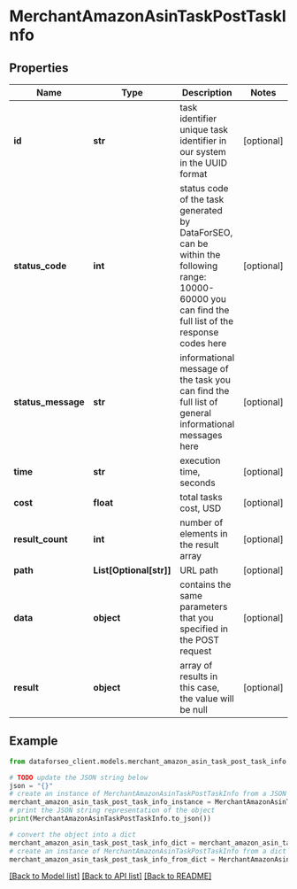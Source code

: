 # MerchantAmazonAsinTaskPostTaskInfo


## Properties

Name | Type | Description | Notes
------------ | ------------- | ------------- | -------------
**id** | **str** | task identifier unique task identifier in our system in the UUID format | [optional] 
**status_code** | **int** | status code of the task generated by DataForSEO, can be within the following range: 10000-60000 you can find the full list of the response codes here | [optional] 
**status_message** | **str** | informational message of the task you can find the full list of general informational messages here | [optional] 
**time** | **str** | execution time, seconds | [optional] 
**cost** | **float** | total tasks cost, USD | [optional] 
**result_count** | **int** | number of elements in the result array | [optional] 
**path** | **List[Optional[str]]** | URL path | [optional] 
**data** | **object** | contains the same parameters that you specified in the POST request | [optional] 
**result** | **object** | array of results in this case, the value will be null | [optional] 

## Example

```python
from dataforseo_client.models.merchant_amazon_asin_task_post_task_info import MerchantAmazonAsinTaskPostTaskInfo

# TODO update the JSON string below
json = "{}"
# create an instance of MerchantAmazonAsinTaskPostTaskInfo from a JSON string
merchant_amazon_asin_task_post_task_info_instance = MerchantAmazonAsinTaskPostTaskInfo.from_json(json)
# print the JSON string representation of the object
print(MerchantAmazonAsinTaskPostTaskInfo.to_json())

# convert the object into a dict
merchant_amazon_asin_task_post_task_info_dict = merchant_amazon_asin_task_post_task_info_instance.to_dict()
# create an instance of MerchantAmazonAsinTaskPostTaskInfo from a dict
merchant_amazon_asin_task_post_task_info_from_dict = MerchantAmazonAsinTaskPostTaskInfo.from_dict(merchant_amazon_asin_task_post_task_info_dict)
```
[[Back to Model list]](../README.md#documentation-for-models) [[Back to API list]](../README.md#documentation-for-api-endpoints) [[Back to README]](../README.md)


